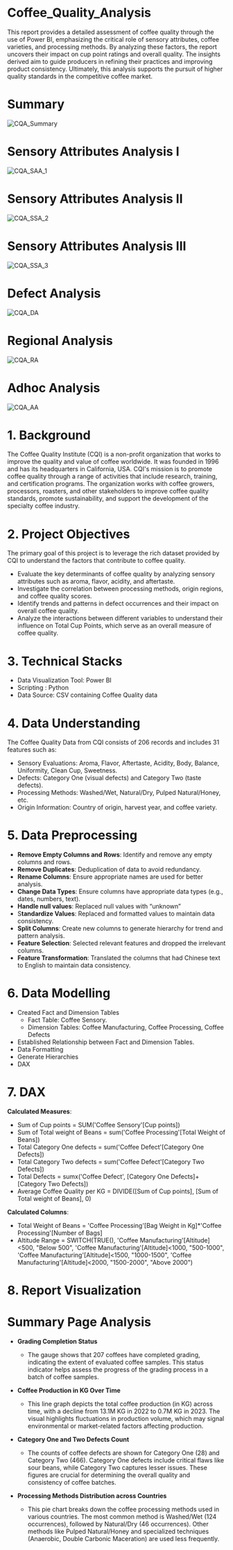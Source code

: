 # Coffee_Quality_Analysis
This report provides a detailed assessment of coffee quality through the use of Power BI, emphasizing the critical role of sensory attributes, coffee varieties, and processing methods. By analyzing these factors, the report uncovers their impact on cup point ratings and overall quality. The insights derived aim to guide producers in refining their practices and improving product consistency. Ultimately, this analysis supports the pursuit of higher quality standards in the competitive coffee market.

# Summary
![CQA_Summary](https://github.com/user-attachments/assets/4aca3c06-7173-40da-bfbf-12444b2ae8d6)

# Sensory Attributes Analysis I
![CQA_SAA_1](https://github.com/user-attachments/assets/f0696935-6a4a-4479-885e-17c3cff06db9)

# Sensory Attributes Analysis II
![CQA_SSA_2](https://github.com/user-attachments/assets/8a5e2fbb-3505-4ea6-b64b-60815ecede49)

# Sensory Attributes Analysis III
![CQA_SSA_3](https://github.com/user-attachments/assets/7750c544-1e3a-464c-8d7d-b24ccbec4304)

# Defect Analysis
![CQA_DA](https://github.com/user-attachments/assets/ff9a78bb-193a-41d8-a7a5-84ce3d439d73)

# Regional Analysis
![CQA_RA](https://github.com/user-attachments/assets/300941b2-5d26-408c-b22a-d0b951bdfc45)

# Adhoc Analysis
![CQA_AA](https://github.com/user-attachments/assets/0a688034-ba81-45a3-b724-f20931f91525)

# 1. Background
The Coffee Quality Institute (CQI) is a non-profit organization that works to improve the quality and value of coffee worldwide. It was founded in 1996 and has its headquarters in California, USA. CQI's mission is to promote coffee quality through a range of activities that include research, training, and certification programs. The organization works with coffee growers, processors, roasters, and other stakeholders to improve coffee quality standards, promote sustainability, and support the development of the specialty coffee industry.

# 2. Project Objectives
The primary goal of this project is to leverage the rich dataset provided by CQI to understand the factors that contribute to coffee quality. 
- Evaluate the key determinants of coffee quality by analyzing sensory attributes such as aroma, flavor, acidity, and aftertaste.
- Investigate the correlation between processing methods, origin regions, and coffee quality scores.
- Identify trends and patterns in defect occurrences and their impact on overall coffee quality.
- Analyze the interactions between different variables to understand their influence on Total Cup Points, which serve as an overall measure of coffee quality.

# 3. Technical Stacks

- Data Visualization Tool: Power BI
- Scripting : Python
- Data Source: CSV containing Coffee Quality data

# 4. Data Understanding
The Coffee Quality Data from CQI consists of 206 records and includes 31 features such as:
- Sensory Evaluations: Aroma, Flavor, Aftertaste, Acidity, Body, Balance, Uniformity, Clean Cup, Sweetness.
- Defects: Category One (visual defects) and Category Two (taste defects).
- Processing Methods: Washed/Wet, Natural/Dry, Pulped Natural/Honey, etc.
- Origin Information: Country of origin, harvest year, and coffee variety.


# 5. Data Preprocessing

- **Remove Empty Columns and Rows**: Identify and remove any empty columns and rows.
- **Remove Duplicates**: Deduplication of data to avoid redundancy.
- **Rename Columns**: Ensure appropriate names are used for better analysis.
- **Change Data Types**: Ensure columns have appropriate data types (e.g., dates, numbers, text).
- **Handle null values**: Replaced null values with “unknown”
- S**tandardize Values**: Replaced and formatted values to maintain data consistency.
- **Split Columns**: Create new columns to generate hierarchy for trend and pattern analysis.
- **Feature Selection**: Selected relevant features and dropped the irrelevant columns.
- **Feature Transformation**: Translated the columns that had Chinese text to English to maintain data consistency.


# 6. Data Modelling

- Created Fact and Dimension Tables
  - Fact Table: Coffee Sensory.
  - Dimension Tables: Coffee Manufacturing, Coffee Processing, Coffee Defects
- Established Relationship between Fact and Dimension Tables.
- Data Formatting
- Generate Hierarchies
- DAX

# 7. DAX
**Calculated Measures**:
- Sum of Cup points = SUM('Coffee Sensory'[Cup points])
- Sum of Total weight of Beans = sum('Coffee Processing'[Total Weight of Beans])
- Total Category One defects = sum('Coffee Defect'[Category One Defects])
- Total Category Two defects = sum('Coffee Defect'[Category Two Defects])
- Total Defects = sumx('Coffee Defect', [Category One Defects]+[Category Two Defects])
- Average Coffee Quality per KG = DIVIDE([Sum of Cup points], [Sum of Total weight of Beans], 0)

**Calculated Columns**:
- Total Weight of Beans = 'Coffee Processing'[Bag Weight in Kg]*'Coffee Processing'[Number of Bags]
- Altitude Range = SWITCH(TRUE(), 'Coffee Manufacturing'[Altitude]<500, "Below 500", 
                                  'Coffee Manufacturing'[Altitude]<1000, "500-1000", 
                                  'Coffee Manufacturing'[Altitude]<1500, "1000-1500", 
                                  'Coffee Manufacturing'[Altitude]<2000, "1500-2000",
                                  "Above 2000")
# 8. Report Visualization

# Summary Page Analysis
- **Grading Completion Status**
    - The gauge shows that 207 coffees have completed grading, indicating the extent of evaluated coffee samples. This status indicator helps assess the progress of the grading process in a batch of coffee samples.
      
- **Coffee Production in KG Over Time**
    - This line graph depicts the total coffee production (in KG) across time, with a decline from 13.1M KG in 2022 to 0.7M KG in 2023. The visual highlights fluctuations in production volume, which may signal environmental or market-related factors affecting production.
      
- **Category One and Two Defects Count**
    - The counts of coffee defects are shown for Category One (28) and Category Two (466). Category One defects include critical flaws like sour beans, while Category Two captures lesser issues. These figures are crucial for determining the overall quality and consistency of coffee batches.
      
- **Processing Methods Distribution across Countries**
    - This pie chart breaks down the coffee processing methods used in various countries. The most common method is Washed/Wet (124 occurrences), followed by Natural/Dry (46 occurrences). Other methods like Pulped Natural/Honey and specialized techniques (Anaerobic, Double Carbonic Maceration) are used less frequently.
